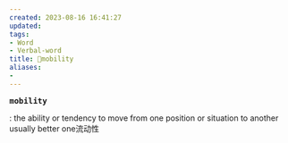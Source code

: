 ```yaml
---
created: 2023-08-16 16:41:27
updated: 
tags: 
- Word
- Verbal-word
title: 🚩mobility
aliases:
- 
---
```


<pre><strong>mobility</strong></pre>
: the ability or tendency to move from one position or situation to another usually better one流动性
